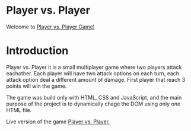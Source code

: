 # Player vs. Player

Welcome to [Player vs. Player Game!](https://mihaielisei.github.io/Player-vs.-Player/)

# Introduction
Player vs. Player it is a small multiplayer game where two players attack eachother. Each player will have two attack options on each turn, each attack option deal a different amount of damage. First player that reach 3 points will win the game. 

The game was build only with HTML, CSS and JavaScript, and the main purpose of the project is to dynamically chage the DOM using only one HTML file.

Live version of the game [Player vs. Player.](https://mihaielisei.github.io/Player-vs.-Player/)